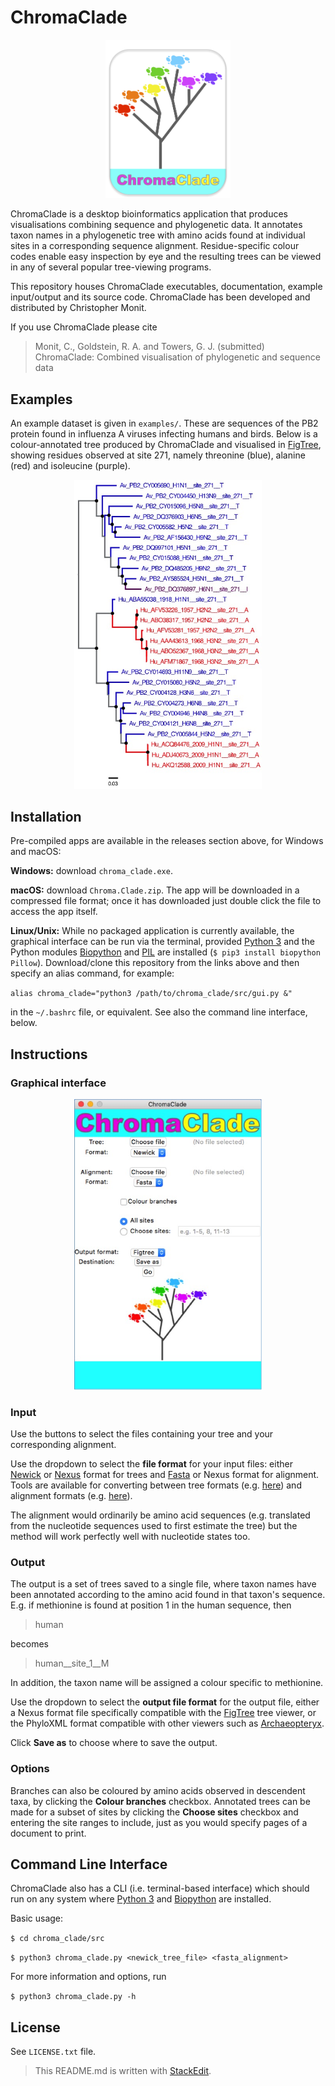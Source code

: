 # ChromaClade

<p align="center">
<img src="docs/logo.jpg" alt="ChromaClade" width="200"/>
</p>

ChromaClade is a desktop bioinformatics application that produces visualisations combining sequence and phylogenetic data. It annotates taxon names in a phylogenetic tree with amino acids found at individual sites in a corresponding sequence alignment. Residue-specific colour codes enable easy inspection by eye and the resulting trees can be viewed in any of several popular tree-viewing programs.

This repository houses ChromaClade executables, documentation, example input/output and its source code. ChromaClade has been developed and distributed by Christopher Monit.

If you use ChromaClade please cite
> Monit, C., Goldstein, R. A. and Towers, G. J. (submitted) ChromaClade: Combined visualisation of phylogenetic and sequence data 


## Examples

An example dataset is given in `examples/`. These are sequences of the PB2 protein found in influenza A viruses infecting humans and birds. Below is a colour-annotated tree produced by ChromaClade and visualised in [FigTree](http://tree.bio.ed.ac.uk/software/figtree/), showing residues observed at site 271, namely threonine (blue), alanine (red) and isoleucine (purple).

<p align="center">
<img src="docs/pb2_271.jpg" alt="PB2_site_271" width="300"/>
</p>


## Installation
Pre-compiled apps are available in the releases section above, for Windows and macOS:

**Windows:** download `chroma_clade.exe`.

**macOS:** download `Chroma.Clade.zip`. The app will be downloaded in a compressed file format; once it has downloaded just double click the file to access the app itself.

**Linux/Unix:** While no packaged application is currently available, the graphical interface can be run via the terminal, provided [Python 3](https://www.python.org/downloads/) and the Python modules [Biopython](https://pypi.org/project/biopython/)  and [PIL](https://pypi.org/project/Pillow/) are installed (`$ pip3 install biopython Pillow`). Download/clone this repository from the links above and then specify an alias command, for example:

`alias chroma_clade="python3 /path/to/chroma_clade/src/gui.py &"`

in the `~/.bashrc` file, or equivalent. See also the command line interface, below.

## Instructions
### Graphical interface

<p align="center">
<img src="docs/gui.jpg" alt="GUI" width="300"/>
</p>


### Input
Use the buttons to select the files containing your tree and your corresponding alignment. 

Use the dropdown to select the **file format** for your input files: either [Newick](https://en.wikipedia.org/wiki/Newick_format) or [Nexus](https://en.wikipedia.org/wiki/Nexus_file) format for trees and [Fasta](https://en.wikipedia.org/wiki/FASTA_format) or Nexus format for alignment. Tools are available for converting between tree formats (e.g. [here](http://phylogeny.lirmm.fr/phylo_cgi/data_converter.cgi)) and alignment formats (e.g. [here](https://www.ebi.ac.uk/Tools/sfc/emboss_seqret/)).

The alignment would ordinarily be amino acid sequences (e.g. translated from the nucleotide sequences used to first estimate the tree) but the method will work perfectly well with nucleotide states too. 

### Output

The output is a set of trees saved to a single file, where taxon names have been annotated according to the amino acid found in that taxon's sequence. E.g. if methionine is found at position 1 in the human sequence, then 

> human

becomes

> human__site_1__M

In addition, the taxon name will be assigned a colour specific to methionine.

Use the dropdown to select the **output file format** for the output file, either a Nexus format file specifically compatible with the [FigTree](http://tree.bio.ed.ac.uk/software/figtree/) tree viewer, or the PhyloXML format compatible with other viewers such as [Archaeopteryx](https://sites.google.com/site/cmzmasek/home/software/archaeopteryx).

Click **Save as** to choose where to save the output.


### Options

Branches can also be coloured by amino acids observed in descendent taxa, by clicking the **Colour branches** checkbox. Annotated trees can be made for a subset of sites by clicking the **Choose sites** checkbox and entering the site ranges to include, just as you would specify pages of a document to print.


## Command Line Interface

ChromaClade also has a CLI (i.e. terminal-based interface) which should run on any system where [Python 3](https://www.python.org/downloads/) and [Biopython](https://pypi.org/project/biopython/) are installed.

Basic usage:

`$ cd chroma_clade/src`

`$ python3 chroma_clade.py <newick_tree_file> <fasta_alignment>`

For more information and options, run 

`$ python3 chroma_clade.py -h`

## License 

See `LICENSE.txt` file.

> This README.md is written with [StackEdit](https://stackedit.io/).
